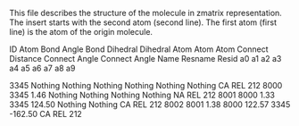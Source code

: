 This file describes the structure of the molecule in zmatrix representation.
The insert starts with the second atom (second line).
The first atom (first line) is the atom of the origin molecule.

ID		Atom		Bond		Angle		Bond	Dihedral	Dihedral  Atom	Atom	Atom
		Connect		Distance	Connect		Angle	Connect		Angle	  Name  Resname	Resid
a0		a1			a2			a3			a4		a5			a6		  a7	a8		a9

3345 	Nothing		Nothing		Nothing		Nothing	Nothing		Nothing	  CA	REL		212
8000 	3345		1.46		Nothing		Nothing	Nothing		Nothing	  NA    REL		212
8001	8000		1.33		3345		124.50	Nothing		Nothing	  CA	REL		212
8002	8001		1.38		8000		122.57	3345		-162.50	  CA	REL		212
